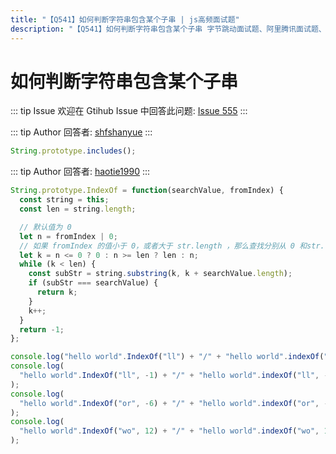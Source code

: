 ```yaml
---
title: "【Q541】如何判断字符串包含某个子串 | js高频面试题"
description: "【Q541】如何判断字符串包含某个子串 字节跳动面试题、阿里腾讯面试题、美团小米面试题。"
---
```


# 如何判断字符串包含某个子串

::: tip Issue
欢迎在 Gtihub Issue 中回答此问题: [Issue 555](https://github.com/shfshanyue/Daily-Question/issues/555)
:::

::: tip Author
回答者: [shfshanyue](https://github.com/shfshanyue)
:::

```js
String.prototype.includes();
```

::: tip Author
回答者: [haotie1990](https://github.com/haotie1990)
:::

```js
String.prototype.IndexOf = function(searchValue, fromIndex) {
  const string = this;
  const len = string.length;

  // 默认值为 0
  let n = fromIndex | 0;
  // 如果 fromIndex 的值小于 0，或者大于 str.length ，那么查找分别从 0 和str.length 开始
  let k = n <= 0 ? 0 : n >= len ? len : n;
  while (k < len) {
    const subStr = string.substring(k, k + searchValue.length);
    if (subStr === searchValue) {
      return k;
    }
    k++;
  }
  return -1;
};

console.log("hello world".IndexOf("ll") + "/" + "hello world".indexOf("ll"));
console.log(
  "hello world".IndexOf("ll", -1) + "/" + "hello world".indexOf("ll", -1)
);
console.log(
  "hello world".IndexOf("or", -6) + "/" + "hello world".indexOf("or", -6)
);
console.log(
  "hello world".IndexOf("wo", 12) + "/" + "hello world".indexOf("wo", 12)
);
```
